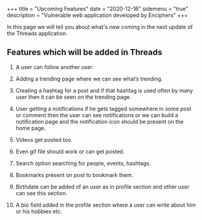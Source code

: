 +++
title = "Upcoming Features"
date = "2020-12-16"
sidemenu = "true"
description = "Vulnerable web application developed by Enciphers"
+++

 In this  page  we will tell you about  what's new  coming in the next update of the Threads application.

## Features which will be added in Threads

1. A user can  follow another user.

2. Adding  a trending page where we can see what’s trending.

3. Creating a hashtag for a post and if that hashtag is used often by many user then it can be seen on the trending page.
 
4. User getting a notifications if he gets tagged somewhere in some post or comment then the user can see notifications or we can build a notification page and the notification icon should be present on the home page.

5. Videos get posted too.

6. Even gif  file should work or can get posted.

7. Search option searching for  people, events, hashtags.

8. Bookmarks present on post to bookmark them.

9. Birthdate can be added  of an user as in profile section and other user can see this section.

10. A bio field  added in the profile section where a user can write about him or his hobbies etc.

 




